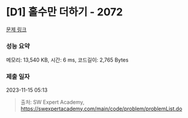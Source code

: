 # [D1] 홀수만 더하기 - 2072 

[문제 링크](https://swexpertacademy.com/main/code/problem/problemDetail.do?contestProbId=AV5QSEhaA5sDFAUq) 

### 성능 요약

메모리: 13,540 KB, 시간: 6 ms, 코드길이: 2,765 Bytes

### 제출 일자

2023-11-15 05:13



> 출처: SW Expert Academy, https://swexpertacademy.com/main/code/problem/problemList.do